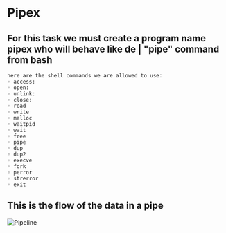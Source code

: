 # Pipex

## For this task we must create a program name pipex who will behave like de | "pipe" command from bash

    here are the shell commands we are allowed to use:
    ◦ access:
    ◦ open:
    ◦ unlink:
    ◦ close:
    ◦ read
    ◦ write
    ◦ malloc
    ◦ waitpid
    ◦ wait
    ◦ free
    ◦ pipe
    ◦ dup
    ◦ dup2
    ◦ execve
    ◦ fork
    ◦ perror
    ◦ strerror
    ◦ exit

## This is the flow of the data in a pipe

![Pipeline](https://user-images.githubusercontent.com/78316076/153064847-6d3c0255-8c22-483a-bd4c-ef1facab7f80.svg)
